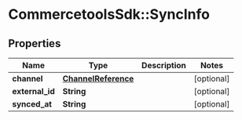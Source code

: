 # CommercetoolsSdk::SyncInfo

## Properties
Name | Type | Description | Notes
------------ | ------------- | ------------- | -------------
**channel** | [**ChannelReference**](ChannelReference.md) |  | [optional] 
**external_id** | **String** |  | [optional] 
**synced_at** | **String** |  | [optional] 

